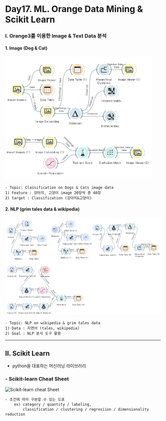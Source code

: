 # Day17. ML. Orange Data Mining & Scikit Learn

### I. Orange3를 이용한 Image & Text Data 분석
#### 1. Image (Dog & Cat)
<img src='graph/pr1.png' style= 'height: 400px'></img>

    - Topic: Classification on Dogs & Cats image data
    1) Feature : 강아지, 고양이 image 20장씩 총 40장 
    2) target : Classification (강아지&고양이)

#### 2. NLP (grim tales data & wikipedia)
<img src='graph/pr2.png'></img>

    - Topic: NLP on wikipedia & grim tales data
    1) Data : 자연어 (tales, wikipedia) 
    2) Goal : NLP 분석 도구 활용
<hr>

## II. Scikit Learn
- python을 대표하는 머신러닝 라이브러리

### - Scikit-learn Cheat Sheet 
![Scikit-learn cheat Sheet](https://scikit-learn.org/stable/_static/ml_map.png)

    - 조건에 따라 구분할 수 있는 도표
        ex) category / quantity / labeling, 
            classification / clustering / regresiion / dimensionality reduction 


